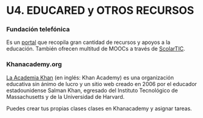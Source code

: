 
# U4. EDUCARED y OTROS RECURSOS

### Fundación telefónica

Es un [portal](https://www.fundaciontelefonica.com/educacion_innovacion/) que recopila gran cantidad de recursos y apoyos a la educación. También ofrecen multitud de MOOCs a través de [ScolarTIC](https://www.scolartic.com/inicio).

### Khanacademy.org

[La Academia Khan](https://www.khanacademy.org/) (en inglés: Khan Academy) es una organización educativa sin ánimo de lucro​ y un sitio web creado en 2006 por el educador estadounidense Salman Khan, egresado del Instituto Tecnológico de Massachusetts y de la Universidad de Harvard.

Puedes crear tus propias clases clases en Khanacademy y asignar tareas.

